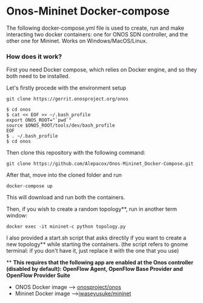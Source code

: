 # Onos-Mininet Docker-compose
The following docker-compose.yml file is used to create, run and make interacting two docker containers: one for ONOS SDN controller, and the other one for Mininet.
Works on Windows/MacOS/Linux.

### How does it work?
First you need Docker compose, which relies on Docker engine, and so they both need to be installed.

Let's firstly procede with the environment setup
```
git clone https://gerrit.onosproject.org/onos

$ cd onos
$ cat << EOF >> ~/.bash_profile
export ONOS_ROOT="`pwd`"
source $ONOS_ROOT/tools/dev/bash_profile
EOF
$ . ~/.bash_profile
$ cd onos
```
Then clone this repository with the following command:
```
git clone https://github.com/Alepacox/Onos-Mininet_Docker-Compose.git
```
After that, move into the cloned folder and run 
```
docker-compose up
```
This will download and run both the containers.

Then, if you wish to create a random topology**, run in another term window:
```
docker exec -it mininet-c python topology.py
```
I also provided a start.sh script that asks directily if you want to create a new topology** while starting the containers.
(the script refers to gnome terminal: if you don't have it, just replace it with the one that you use)  

** **This requires that the following app are enabled at the Onos controller (disabled by default): OpenFlow Agent, OpenFlow Base Provider and OpenFlow Provider Suite** 


- ONOS Docker image --> [onosproject/onos](https://hub.docker.com/r/onosproject/onos/)
- Mininet Docker image -->[iwaseyusuke/mininet](https://hub.docker.com/r/iwaseyusuke/mininet/)

